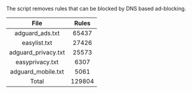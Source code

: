 The script removes rules that can be blocked by DNS based ad-blocking.


| File | Rules |
|:----:|:-----:|
| adguard_ads.txt | 65437 |
| easylist.txt | 27426 |
| adguard_privacy.txt | 25573 |
| easyprivacy.txt | 6307 |
| adguard_mobile.txt | 5061 |
| Total | 129804 |